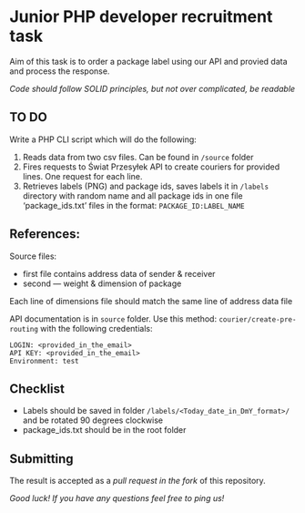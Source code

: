 # Junior PHP developer recruitment task

Aim of this task is to order a package label using our API and provied data and process the response.

*Code should follow SOLID principles, but not over complicated, be readable*

## TO DO

Write a PHP CLI script which will do the following:

1. Reads data from two csv files. Can be found in `/source` folder 
2. Fires requests to Świat Przesyłek API to create couriers for provided lines. One request for each line. 
3. Retrieves labels (PNG) and package ids, saves labels it in `/labels` directory with random name and all package ids in one file ‘package_ids.txt’ files in the format: `PACKAGE_ID:LABEL_NAME`

## References:

Source files: 
- first file contains address data of sender & receiver
- second — weight & dimension of package

Each line of dimensions file should match the same line of address data file

API documentation is in `source` folder. Use this method: `courier/create-pre-routing` with the following credentials:

```
LOGIN: <provided_in_the_email>
API KEY: <provided_in_the_email>
Environment: test
```

## Checklist
- Labels should be saved in folder `/labels/<Today_date_in_DmY_format>/` and be rotated 90 degrees clockwise
- package_ids.txt should be in the root folder 

## Submitting

The result is accepted as a *pull request in the fork* of this repository.

*Good luck! If you have any questions feel free to ping us!*
